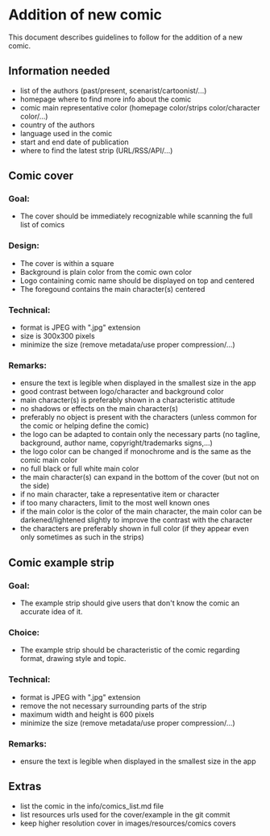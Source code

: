 
Addition of new comic
=====================

This document describes guidelines to follow for the addition of a new comic.


Information needed
------------------

- list of the authors (past/present, scenarist/cartoonist/...)
- homepage where to find more info about the comic
- comic main representative color (homepage color/strips color/character color/...)
- country of the authors
- language used in the comic
- start and end date of publication
- where to find the latest strip (URL/RSS/API/...)


Comic cover
-----------

### Goal:
- The cover should be immediately recognizable while scanning the full list of comics

### Design:
- The cover is within a square
- Background is plain color from the comic own color
- Logo containing comic name should be displayed on top and centered
- The foregound contains the main character(s) centered

### Technical:
- format is JPEG with ".jpg" extension
- size is 300x300 pixels
- minimize the size (remove metadata/use proper compression/...)

### Remarks:
- ensure the text is legible when displayed in the smallest size in the app
- good contrast between logo/character and background color
- main character(s) is preferably shown in a characteristic attitude
- no shadows or effects on the main character(s)
- preferably no object is present with the characters (unless common for the comic or helping define the comic)
- the logo can be adapted to contain only the necessary parts (no tagline, background, author name, copyright/trademarks signs,...)
- the logo color can be changed if monochrome and is the same as the comic main color
- no full black or full white main color
- the main character(s) can expand in the bottom of the cover (but not on the side)
- if no main character, take a representative item or character
- if too many characters, limit to the most well known ones
- if the main color is the color of the main character, the main color can be darkened/lightened slightly to improve the contrast with the character
- the characters are preferably shown in full color (if they appear even only sometimes as such in the strips)

Comic example strip
-------------------

### Goal:
- The example strip should give users that don't know the comic an accurate idea of it.

### Choice:
- The example strip should be characteristic of the comic regarding format, drawing style and topic.

### Technical:
- format is JPEG with ".jpg" extension
- remove the not necessary surrounding parts of the strip
- maximum width and height is 600 pixels
- minimize the size (remove metadata/use proper compression/...)

### Remarks:
- ensure the text is legible when displayed in the smallest size in the app


Extras
------

- list the comic in the info/comics_list.md file
- list resources urls used for the cover/example in the git commit
- keep higher resolution cover in images/resources/comics covers

